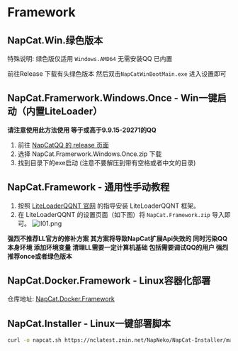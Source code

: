 # Framework
## NapCat.Win.绿色版本
特殊说明: 绿色版仅适用 ```Windows.AMD64``` 无需安装QQ 已内置

前往Release 下载有头绿色版本 然后双击`NapCatWinBootMain.exe` 进入设置即可

## NapCat.Framerwork.Windows.Once - Win一键启动（内置LiteLoader）
**请注意使用此方法使用 等于或高于9.9.15-29271的QQ**
1. 前往 [NapCatQQ 的 release 页面](https://github.com/NapNeko/NapCatQQ/releases)
2. 选择 NapCat.Framerwork.Windows.Once.zip 下载
3. 找到目录下的exe启动 (注意不要解压到带有空格或者中文的目录)


## NapCat.Framework - 通用性手动教程

1. 按照 [LiteLoaderQQNT 官网](https://liteloaderqqnt.github.io/) 的指导安装 LiteLoaderQQNT 框架。
2. 在 LiteLoaderQQNT 的设置页面（如下图）将 `NapCat.Framework.zip` 导入即可。
![ll01.png](/assets/boot/BootWay01/ll01.png)

**强烈不推荐LL官方的修补方案 其方案将导致NapCat扩展Api失效的 同时污染QQ本身环境 添加环境变量 清理LL需要一定计算机基础 包括需要调试QQ的用户 强烈推荐once或者绿色版本**

## NapCat.Docker.Framework - Linux容器化部署

仓库地址: [NapCat.Docker.Framework](https://github.com/NapNeko/NapCat.Docker.Framework)

<!-- ## NapCat.Framework.Installer - Win平台一键安装工具
**请注意使用此方法使用 等于或高于9.9.15-29271的QQ**
此为 **社区作品** 可能会遇到一些问题，欢迎反馈。

仓库地址: [NapCat.Framework.installer](https://github.com/NapNeko/NapCat-Installer) -->


## NapCat.Installer - Linux一键部署脚本

``` bash
curl -o napcat.sh https://nclatest.znin.net/NapNeko/NapCat-Installer/main/script/install.framework.sh && sudo bash napcat.sh
```
